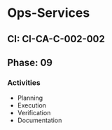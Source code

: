# Ops-Services

## CI: CI-CA-C-002-002
## Phase: 09

### Activities
- Planning
- Execution
- Verification
- Documentation

